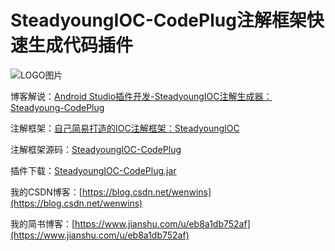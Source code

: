 # SteadyoungIOC-CodePlug注解框架快速生成代码插件

![LOGO图片](https://upload.jianshu.io/collections/images/1633997/%E4%B8%8B%E8%BD%BD.png?imageMogr2/auto-orient/strip|imageView2/1/w/240/h/240)

博客解说：[Android Studio插件开发-SteadyoungIOC注解生成器：Steadyoung-CodePlug](https://www.jianshu.com/p/dea6b3388709)

注解框架：[自己简易打造的IOC注解框架：SteadyoungIOC](https://www.jianshu.com/p/0c11f3f27ddc)

注解框架源码：[SteadyoungIOC-CodePlug](https://github.com/Steadyoung/SteadyoungIOC-CodePlug)

插件下载：[SteadyoungIOC-CodePlug.jar](https://raw.githubusercontent.com/Steadyoung/SteadyoungIOC-CodePlug/master/SteadyoungIOC-CodePlug.jar)

我的CSDN博客：[https://blog.csdn.net/wenwins](https://blog.csdn.net/wenwins)  

我的简书博客：[https://www.jianshu.com/u/eb8a1db752af](https://www.jianshu.com/u/eb8a1db752af)
